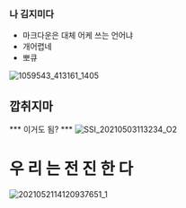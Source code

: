 ### 나 김지미다 
- 마크다운은 대체 어케 쓰는 언어냐
- 개어렵네
- 뽀큐

![1059543_413161_1405](https://github.com/user-attachments/assets/1f27edca-50b1-4d51-b42e-70362f4b3305)

## 깝취지마
*** 이거도 됨? ***
![SSI_20210503113234_O2](https://github.com/user-attachments/assets/6bebcff1-7acb-4876-976b-0748872bbae4)

# 우 리 는 전 진 한 다

![2021052114120937651_1](https://github.com/user-attachments/assets/25326259-b85b-4c36-84a7-7a21cb8e41ea)
